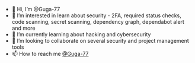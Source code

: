 - 👋 Hi, I’m @Guga-77
- 👀 I’m interested in learn about security - 2FA, required status checks, code scanning, secret scanning, dependency graph, dependabot alert and more
- 🌱 I’m currently learning about hacking and cybersecurity
- 💞️ I’m looking to collaborate on several security and project management tools
- 📫 How to reach me [@Guga-77](https://www.linkedin.com/in/garcia-gustavo/)

<!---
Guga-77/Guga-77 is a ✨ special ✨ repository because its `README.md` (this file) appears on your GitHub profile.
You can click the Preview link to take a look at your changes.
--->
